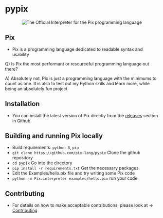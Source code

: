 # pypix
<center>
<img src="https://user-images.githubusercontent.com/77634274/134150919-b5282119-55fe-44c0-b769-a06aed377374.jpeg" alt="The Official Interpreter for the Pix programming language">
</center>

## Pix
  - Pix is a programming language dedicated to readable syntax and usability

  Q) Is Pix the most performant or resourceful programming language out there?
  
  A) Absolutely not, Pix is just a programming language with the minimums to count as one.
  It is also to test out my Python skills and learn more, while being an absolutely fun project.

## Installation 
  - You can install the latest version of Pix directly from the <a href="https://github.com/pix-lang/pypix/releases/">releases</a> section in Github.

## Building and running Pix locally
  - Build requirements: `python 3`, `pip`
  - `git clone https://github.com/pix-lang/pypix` Clone the github repository
  - `cd pypix` Go into the directory
  - `pip install -r requirements.txt` Get the necessary packages
  - Edit the Examples/hello.pix file and try writing some Pix code
  - `python -m Pix.interpreter examples/hello.pix` run your code

## Contributing
  - For details on how to make acceptable contributions, please look at -> <a href="https://github.com/pix-lang/pypix/blob/main/CONTRIBUTING.md">Contributing</a>
